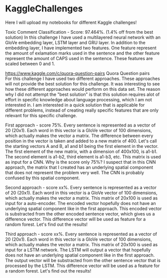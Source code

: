 # KaggleChallenges
Here I will upload my notebooks for different Kaggle challenges!


Toxic Comment Classification - Score: 97.464%. (1.4% off from the best solution)
In this challenge I have used a multilayered neural network with an GloVe embedding layer, LSTM layer and GRU layer. In addition to the embedding layer, I have implemented two features. One feature represent the amount of exlamation marks used in the sentence and the other feature represent the amount of CAPS used in the sentence. These features are scaled between 0 and 1.

https://www.kaggle.com/c/quora-question-pairs
Quora Question pairs  
For this challenge I have used two different approaches. These approaches will not provide the best solution for this challenge. It was interesting to see how these different approaches would perform on this data set. The reason why I did not attempt the "best solution" is that this solution requires alot of effort in specific knowledge about language processing, which I am not interested in. I am interested in a quick solution that is applicable for different problems, instead of creating really specific features that are only relevant for this specific challenge.

First approach - score 75%.
Every sentence is represented as a vector of 20 (20x1). Each word in this vector is a GloVe vector of 100 dimensions, which actually makes the vector a matrix. The difference between every position in the vector is taken and added to a new matrix of 400. Let's call the starting vectors A and B, a1 and b1 being the first element in the vector. The first element of the new matrix, with a dimension of 400x100, is a1-b1. The second element is a1-b2, third element is a1-b3, etc. This matrix is used as input for a CNN. Why is the score only 75%? I suspect that in this CNN approach, the matrix that I created has an underlying spatial component that does not represent the problem very well. The CNN is probably confused by this spatial component.

Second approach - score xx%.
Every sentence is represented as a vector of 20 (20x1). Each word in this vector is a GloVe vector of 100 dimensions, which actually makes the vector a matrix. This matrix of 20x100 is used as input for a auto-encoder. The encoded vector hopefully does not have an underlying spatial component like in the first approach. This encoded vector is substracted from the other encoded sentence vector, which gives us a difference vector. This difference vector will be used as feature for a random forest. Let's find out the results!

Third approach - score xx%.
Every sentence is represented as a vector of 20 (20x1). Each word in this vector is a GloVe vector of 100 dimensions, which actually makes the vector a matrix. This matrix of 20x100 is used as input for a LSTM network. The LSTM will output a vector that hopefully does not have an underlying spatial component like in the first approach. The output vector will be substracted from the other sentence vector that is processed by the LSTM. This difference vector will be used as a feature for a random forest. Let's find out the results!
